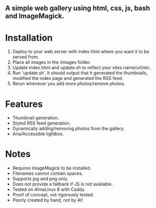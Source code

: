 A simple web gallery using html, css, js, bash and ImageMagick.
---

# Installation

1. Deploy to your web server with index.html where you want it to be served from.
2. Place all images in the /images folder.
3. Update index.html and update.sh to reflect your sites name/url/etc. 
4. Run 'update.sh'. It should output that it generated the thumbnails, modified the index page and generated the RSS feed.
5. Rerun whenever you add more photos/remove photos.

# Features
* Thumbnail generation.
* Styled RSS feed generation.
* Dynamically adding/removing photos from the gallery.
* Aria/Accessible lightbox.

# Notes

* Requires ImageMagick to be installed.
* Filenames cannot contain spaces.
* Supports jpg and png only.
* Does not provide a fallback if JS is not available. 
* Tested on AlmaLinux 8 with Caddy.
* Proof of concept, not rigorously tested. 
* Poorly created by hand, not by AI!


